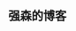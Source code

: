 <!--
 * @Description:
 * @Version: 2.0
 * @Autor: yangsen
 * @Date: 2022-01-06 16:16:23
 * @LastEditors: yangsen
 * @LastEditTime: 2022-01-06 16:16:24
-->

## 强森的博客
